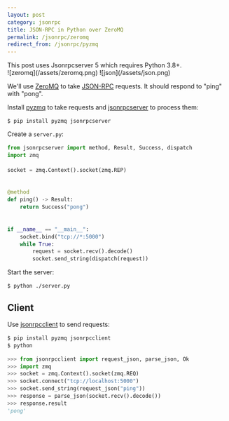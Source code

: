 ```yaml
---
layout: post
category: jsonrpc
title: JSON-RPC in Python over ZeroMQ
permalink: /jsonrpc/zeromq
redirect_from: /jsonrpc/pyzmq
---
```

<div class="warning" markdown="1">
This post uses Jsonrpcserver 5 which requires Python 3.8+.
</div>

<div class="wide-logos" markdown="1">
![zeromq](/assets/zeromq.png)
![json](/assets/json.png)
</div>

We'll use [ZeroMQ](http://zeromq.org) to take
[JSON-RPC](http://www.jsonrpc.org/) requests. It should respond to "ping" with
"pong".

Install [pyzmq](https://pyzmq.readthedocs.io/) to take requests and
[jsonrpcserver](https://www.jsonrpcserver.com/) to process them:

``` shell
$ pip install pyzmq jsonrpcserver
```
Create a `server.py`:

```python
from jsonrpcserver import method, Result, Success, dispatch
import zmq

socket = zmq.Context().socket(zmq.REP)


@method
def ping() -> Result:
    return Success("pong")


if __name__ == "__main__":
    socket.bind("tcp://*:5000")
    while True:
        request = socket.recv().decode()
        socket.send_string(dispatch(request))
```

Start the server:

``` shell
$ python ./server.py
```

## Client

Use [jsonrpcclient](https://www.jsonrpcclient.com/) to send requests:

```sh
$ pip install pyzmq jsonrpcclient
$ python
```

```python
>>> from jsonrpcclient import request_json, parse_json, Ok
>>> import zmq
>>> socket = zmq.Context().socket(zmq.REQ)
>>> socket.connect("tcp://localhost:5000")
>>> socket.send_string(request_json("ping"))
>>> response = parse_json(socket.recv().decode())
>>> response.result
'pong'
```
